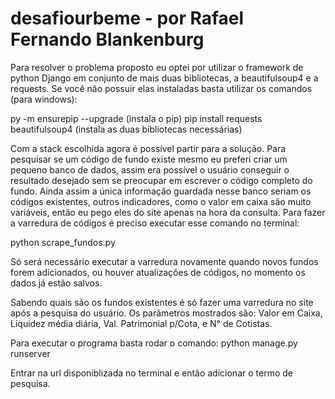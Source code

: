 # desafiourbeme - por Rafael Fernando Blankenburg
Para resolver o problema proposto eu optei por utilizar o framework de python Django em conjunto de mais duas bibliotecas, a beautifulsoup4 e a requests. Se você não possuir elas instaladas basta utilizar os comandos (para windows):

 py -m ensurepip --upgrade (instala o pip)
 pip install requests beautifulsoup4 (instala as duas bibliotecas necessárias)

Com a stack escolhida agora é possível partir para a solução. Para pesquisar se um código de fundo existe mesmo eu preferi criar um pequeno banco de dados, assim era possível o usuário conseguir o resultado desejado sem se preocupar em escrever o código completo do fundo. Ainda assim a única informação guardada nesse banco seriam os códigos existentes, outros indicadores, como o valor em caixa são muito variáveis, então eu pego eles do site apenas na hora da consulta.
Para fazer a varredura de códigos é preciso executar esse comando no terminal:

 python scrape_fundos.py

Só será necessário executar a varredura novamente quando novos fundos forem adicionados, ou houver atualizações de códigos, no momento os dados já estão salvos.

Sabendo quais são os fundos existentes é só fazer uma varredura no site após a pesquisa do usuário. Os parâmetros mostrados são: Valor em Caixa, Liquidez média diária, Val. Patrimonial p/Cota, e N° de Cotistas.

Para executar o programa basta rodar o comando: 
 python manage.py runserver

Entrar na url disponiblizada no terminal e então adicionar o termo de pesquisa.
